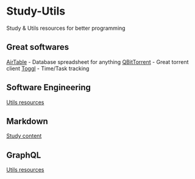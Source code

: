 # Study-Utils
Study &amp; Utils resources for better programming


## Great softwares
[AirTable](https://airtable.com/) - Database spreadsheet for anything
[QBitTorrent](https://www.qbittorrent.org/) - Great torrent client
[Toggl](https://toggl.com/) - Time/Task tracking


## Software Engineering
[Utils resources](software-eng/utils.md)  


## Markdown
[Study content](markdown/study.md)  


## GraphQL
[Utils resources](graphql/utils.md)  
